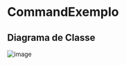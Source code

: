 # CommandExemplo #

## Diagrama de Classe ##

![image](https://github.com/user-attachments/assets/127da849-a37b-4ab9-ab91-6ea15b6daa83)
